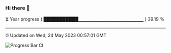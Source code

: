 ### Hi there 👋

⏳ Year progress { ███████████▁▁▁▁▁▁▁▁▁▁▁▁▁▁▁▁▁▁▁ } 39.19 %

---

⏰ Updated on Wed, 24 May 2023 00:57:01 GMT

![Progress Bar CI](https://github.com/liununu/liununu/workflows/Progress%20Bar%20CI/badge.svg)
